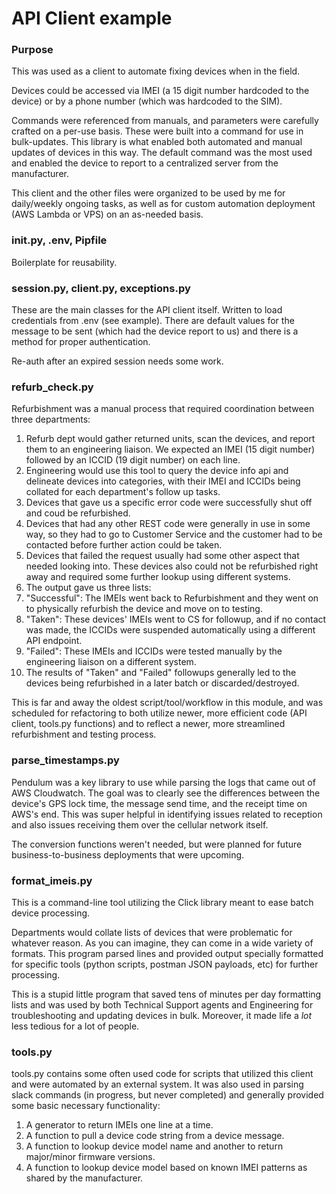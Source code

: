 # API Client example

### Purpose

This was used as a client to automate fixing devices when in the field.

Devices could be accessed via IMEI (a 15 digit number hardcoded to the device) or by a phone number (which was hardcoded to the SIM).

Commands were referenced from manuals, and parameters were carefully crafted on a per-use basis. These were built into a command for use in bulk-updates. This library is what enabled both automated and manual updates of devices in this way. The default command was the most used and enabled the device to report to a centralized server from the manufacturer.

This client and the other files were organized to be used by me for daily/weekly ongoing tasks, as well as for custom automation deployment (AWS Lambda or VPS) on an as-needed basis.

### __init__.py, .env, Pipfile

Boilerplate for reusability.

### session.py, client.py, exceptions.py

These are the main classes for the API client itself. Written to load credentials from .env (see example). There are default values for the message to be sent (which had the device report to us) and there is a method for proper authentication.

Re-auth after an expired session needs some work.

### refurb_check.py
Refurbishment was a manual process that required coordination between three departments:

1. Refurb dept would gather returned units, scan the devices, and report them to an engineering liaison. We expected an IMEI (15 digit number) followed by an ICCID (19 digit number) on each line.
1. Engineering would use this tool to query the device info api and delineate devices into categories, with their IMEI and ICCIDs being collated for each department's follow up tasks.
  1. Devices that gave us a specific error code were successfully shut off and coud be refurbished.
  1. Devices that had any other REST code were generally in use in some way, so they had to go to Customer Service and the customer had to be contacted before further action could be taken.
  1. Devices that failed the request usually had some other aspect that needed looking into. These devices also could not be refurbished right away and required some further lookup using different systems.
1. The output gave us three lists:
  1. "Successful": The IMEIs went back to Refurbishment and they went on to physically refurbish the device and move on to testing.
  1. "Taken": These devices' IMEIs went to CS for followup, and if no contact was made, the ICCIDs were suspended automatically using a different API endpoint.
  1. "Failed": These IMEIs and ICCIDs were tested manually by the engineering liaison on a different system.
  1. The results of "Taken" and "Failed" followups generally led to the devices being refurbished in a later batch or discarded/destroyed.

This is far and away the oldest script/tool/workflow in this module, and was scheduled for refactoring to both utilize newer, more efficient code (API client, tools.py functions) and to reflect a newer, more streamlined refurbishment and testing process.

### parse_timestamps.py

Pendulum was a key library to use while parsing the logs that came out of AWS Cloudwatch. The goal was to clearly see the differences between the device's GPS lock time, the message send time, and the receipt time on AWS's end. This was super helpful in identifying issues related to reception and also issues receiving them over the cellular network itself.

The conversion functions weren't needed, but were planned for future business-to-business deployments that were upcoming.

### format_imeis.py

This is a command-line tool utilizing the Click library meant to ease batch device processing.

Departments would collate lists of devices that were problematic for whatever reason. As you can imagine, they can come in a wide variety of formats. This program parsed lines and provided output specially formatted for specific tools (python scripts, postman JSON payloads, etc) for further processing.

This is a stupid little program that saved tens of minutes per day formatting lists and was used by both Technical Support agents and Engineering for troubleshooting and updating devices in bulk. Moreover, it made life a _lot_ less tedious for a lot of people.

### tools.py

tools.py contains some often used code for scripts that utilized this client and were automated by an external system. It was also used in parsing slack commands (in progress, but never completed) and generally provided some basic necessary functionality:

1. A generator to return IMEIs one line at a time.
1. A function to pull a device code string from a device message.
1. A function to lookup device model name and another to return major/minor firmware versions.
1. A function to lookup device model based on known IMEI patterns as shared by the manufacturer.